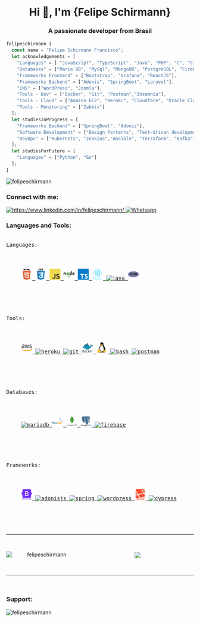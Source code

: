 <!---
felipeschirmann/felipeschirmann is a ✨ special ✨ repository because its `README.md` (this file) appears on your GitHub profile.
You can click the Preview link to take a look at your changes.
Refs: https://dev.to/mishmanners/how-to-enable-github-actions-on-your-profile-readme-for-a-contribution-graph-4l66

--->
<h1 align="center">Hi 👋, I'm {Felipe Schirmann}</h1>
<h3 align="center">A passionate developer from Brasil</h3>

```js
felipeschirmann {
  const name = "Felipe Schirmann Francisco";
  let acknowledgements = [
    "Languages" = [ "JavaScript", "TypeScript", "Java", "PHP", "C", "C++" ],
    "Databases" = ["Maria DB", "MySql", "MongoDB", "PostgreSQL", "Firebase"],
    "Frameworks Frontend" = ["Bootstrap", "Grafana", "ReactJS"],
    "Frameworks Backend" = ["Adonis", "SpringBoot", "Laravel"],
    "CMS" = ["WordPress", "Joomla"],
    "Tools - Dev" = ["Docker", "Git", "Postman","Insomnia"],
    "Tools - Cloud" = ["Amazon EC2", "Heroku", "Cloudfare", "Oracle Cloud Infrastructure (OCI)", "Azure Devops"],
    "Tools - Monitoring" = ["Zabbix"]
  ];
  let studiesInProgress = [
    "Frameworks Backend" = ["SpringBoot", "Adonis"],
    "Software Development" = ["Design Patterns", "Test-driven development"]
    "DevOps" = ["Kubernets", "Jenkins","Ansible", "Terraform", "Kafka"]
  ];
  let studiesForFuture = [
    "Languages" = ["Python", "Go"]
  ];
}
```

<p align="left"> <img
    src="https://komarev.com/ghpvc/?username=felipeschirmann&label=Profile%20views&color=0e75b6&style=flat"
    alt="felipeschirmann" />
</p>

<h3 align="left">Connect with me:</h3>
  <a href="https://linkedin.com/in/felipeschirmann/" target="blank"><img 
      src="https://raw.githubusercontent.com/rahuldkjain/github-profile-readme-generator/master/src/images/icons/Social/linked-in-alt.svg"
      alt="https://www.linkedin.com/in/felipeschirmann/" height="48" width="48" />
      </a>
  <a href="https://api.whatsapp.com/send?phone=5527999184504" target="blank"> <img 
    src="https://img.icons8.com/color/48/000000/whatsapp--v6.png" alt="Whatsapp" height="48" width="48"/>
  </a>
</p>

<h3 align="left">Languages and Tools:</h3>
<br />
<div>
  <kbd>
    <kbd>Languages:</kbd>
    <div style="margin: 20px; padding: 20px;">
      <br />
      <a href="https://www.w3.org/html/" target="_blank" rel="noreferrer"> <img
          src="https://raw.githubusercontent.com/devicons/devicon/master/icons/html5/html5-original-wordmark.svg"
          alt="html5" width="7%" />
      </a>
      <a href="https://www.w3schools.com/css/" target="_blank" rel="noreferrer"> <img
          src="https://raw.githubusercontent.com/devicons/devicon/master/icons/css3/css3-original-wordmark.svg"
          alt="css3" width="7%" />
      </a>
      <a href="https://developer.mozilla.org/en-US/docs/Web/JavaScript" target="_blank" rel="noreferrer"> <img
          src="https://raw.githubusercontent.com/devicons/devicon/master/icons/javascript/javascript-original.svg"
          alt="javascript" width="7%" />
      </a>
      <a href="https://nodejs.org" target="_blank" rel="noreferrer"> <img
          src="https://raw.githubusercontent.com/devicons/devicon/master/icons/nodejs/nodejs-original-wordmark.svg"
          alt="nodejs" width="7%" />
      </a>
      <a href="https://www.typescriptlang.org/" target="_blank" rel="noreferrer"> <img
          src="https://raw.githubusercontent.com/devicons/devicon/master/icons/typescript/typescript-original.svg"
          alt="typescript" width="7%" />
      </a>
      <a href="https://reactjs.org/" target="_blank" rel="noreferrer"> <img
          src="https://raw.githubusercontent.com/devicons/devicon/master/icons/react/react-original-wordmark.svg"
          alt="react" width="7%" />
      </a>
      <a href="https://www.java.com" target="_blank" rel="noreferrer"> <img
          src="https://cdn.jsdelivr.net/gh/devicons/devicon/icons/java/java-original-wordmark.svg" 
          alt="java" width="7%" />
      </a>
      <a href="https://www.php.net" target="_blank" rel="noreferrer"> <img
          src="https://raw.githubusercontent.com/devicons/devicon/master/icons/php/php-original.svg" 
          alt="php" width="7%" />
      </a>
    </div>
    <br />
  </kbd>
  <br />
  <br />
  <kbd>
    <kbd>Tools:</kbd>
    <div style="margin: 20px; padding: 20px;">
      <br />
      <a href="https://aws.amazon.com" target="_blank" rel="noreferrer">
        <img
          src="https://raw.githubusercontent.com/devicons/devicon/master/icons/amazonwebservices/amazonwebservices-original-wordmark.svg"
          alt="aws" width="7%" />
      </a>
      <a href="https://heroku.com" target="_blank" rel="noreferrer">
        <img src="https://cdn.jsdelivr.net/gh/devicons/devicon/icons/heroku/heroku-original-wordmark.svg" 
        alt="heroku" width="7%" />
      </a>
      <a href="https://git-scm.com/" target="_blank" rel="noreferrer">
        <img src="https://cdn.jsdelivr.net/gh/devicons/devicon/icons/git/git-original-wordmark.svg" 
        alt="git" width="7%" />
      </a>
      <a href="https://www.docker.com/" target="_blank" rel="noreferrer">
        <img src="https://raw.githubusercontent.com/devicons/devicon/master/icons/docker/docker-original-wordmark.svg"
          alt="docker" width="7%" />
      </a>
      <a href="https://www.linux.org/" target="_blank" rel="noreferrer">
        <img src="https://raw.githubusercontent.com/devicons/devicon/master/icons/linux/linux-original.svg" 
        alt="linux" width="7%" />
      </a>
      <a href="https://www.gnu.org/software/bash/" target="_blank" rel="noreferrer">
        <img src="https://www.vectorlogo.zone/logos/gnu_bash/gnu_bash-icon.svg" 
        alt="bash" width="7%" />
      </a>
      <a href="https://postman.com" target="_blank" rel="noreferrer">
        <img src="https://www.vectorlogo.zone/logos/getpostman/getpostman-icon.svg" 
        alt="postman" width="7%" />
      </a>
    </div>
    <br />
  </kbd>
  <br />
  <br />
  <kbd>
    <kbd>Databases:</kbd>
    <div style="margin: 20px; padding: 20px;">
      <br />
      <a href="https://mariadb.org/" target="_blank" rel="noreferrer">
        <img src="https://www.vectorlogo.zone/logos/mariadb/mariadb-icon.svg" 
        alt="mariadb" width="7%" />
      </a>
      <a href="https://www.mysql.com/" target="_blank" rel="noreferrer">
        <img src="https://raw.githubusercontent.com/devicons/devicon/master/icons/mysql/mysql-original-wordmark.svg"
          alt="mysql" width="7%" />
      </a>
      <a href="https://www.mongodb.com/" target="_blank" rel="noreferrer">
        <img src="https://raw.githubusercontent.com/devicons/devicon/master/icons/mongodb/mongodb-original-wordmark.svg"
          alt="mongodb" width="7%" />
      </a>
      <a href="https://www.postgresql.org" target="_blank" rel="noreferrer">
        <img
          src="https://raw.githubusercontent.com/devicons/devicon/master/icons/postgresql/postgresql-original-wordmark.svg"
          alt="postgresql" width="7%" />
      </a>
      <a href="https://firebase.google.com/" target="_blank" rel="noreferrer">
        <img src="https://www.vectorlogo.zone/logos/firebase/firebase-icon.svg" 
        alt="firebase" width="7%" />
      </a>
    </div>
    <br />
  </kbd>
  <br />
  <br />
  <kbd>
    <kbd>Frameworks:</kbd>
    <div style="margin: 20px; padding: 20px;">
      <br />
      <a href="https://getbootstrap.com" target="_blank" rel="noreferrer">
        <img
          src="https://raw.githubusercontent.com/devicons/devicon/master/icons/bootstrap/bootstrap-plain-wordmark.svg"
          alt="bootstrap" width="7%" />
      </a>
      <a href="https://adonisjs.com/" target="_blank" rel="noreferrer">
        <img src="https://cdn.jsdelivr.net/gh/devicons/devicon/icons/adonisjs/adonisjs-original-wordmark.svg"
          alt="adonisjs" width="7%" />
      </a>
      <a href="https://spring.io/" target="_blank" rel="noreferrer">
        <img src="https://cdn.jsdelivr.net/gh/devicons/devicon/icons/spring/spring-original-wordmark.svg" 
        alt="spring" width="7%" />
      </a>
      <a href="https://wordpress.org/" target="_blank" rel="noreferrer">
        <img src="https://cdn.jsdelivr.net/gh/devicons/devicon/icons/wordpress/wordpress-original.svg" 
        alt="wordpress" width="7%" />
      </a>
      <a href="https://laravel.com/" target="_blank" rel="noreferrer">
        <img src="https://raw.githubusercontent.com/devicons/devicon/master/icons/laravel/laravel-plain-wordmark.svg"
          alt="laravel" width="7%" />
      </a>
      <a href="https://www.cypress.io" target="_blank" rel="noreferrer">
        <img
          src="https://raw.githubusercontent.com/simple-icons/simple-icons/6e46ec1fc23b60c8fd0d2f2ff46db82e16dbd75f/icons/cypress.svg"
          alt="cypress" width="7%" />
      </a>
    </div>
    <br />
  </kbd>
</div>
<br />
<hr/>
<br />
<p align="center">
  <img align="left"
    src="https://github-readme-stats.vercel.app/api/top-langs?username=felipeschirmann&show_icons=true&locale=en&layout=compact&theme=dark"
    alt="felipeschirmann"  width="40%" />
  <img align="center"
    src="https://github-readme-stats.vercel.app/api?username=felipeschirmann&show_icons=true&cache_seconds=7000&theme=dark" width="50%" />
</p>
<br />
<hr/>
<br />
<h3 align="left">Support:</h3>
<p>
  <a href="https://www.buymeacoffee.com/felipeschirmann">
    <img align="left" src="https://cdn.buymeacoffee.com/buttons/v2/default-yellow.png" height="50" width="210"
      alt="felipeschirmann" />
  </a>
</p>
<br>
<br>
